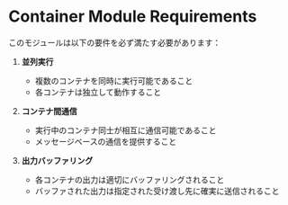 # Container Module Requirements

このモジュールは以下の要件を必ず満たす必要があります：

1. **並列実行**
   - 複数のコンテナを同時に実行可能であること
   - 各コンテナは独立して動作すること

2. **コンテナ間通信**
   - 実行中のコンテナ同士が相互に通信可能であること
   - メッセージベースの通信を提供すること

3. **出力バッファリング**
   - 各コンテナの出力は適切にバッファリングされること
   - バッファされた出力は指定された受け渡し先に確実に送信されること 